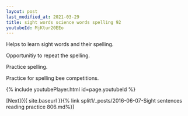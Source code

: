 ```yaml
---
layout: post
last_modified_at: 2021-03-29
title: sight words science words spelling 92
youtubeId: MjKtur20EEo
---
```

 
 
Helps to learn sight words and their spelling.

Opportunitiy to repeat the spelling. 

Practice spelling. 
 
Practice for spelling bee competitions. 
 
{% include youtubePlayer.html id=page.youtubeId %}
 
 

[Next]({{ site.baseurl }}{% link  split1/_posts/2016-06-07-Sight sentences reading practice 806.md%})
 
